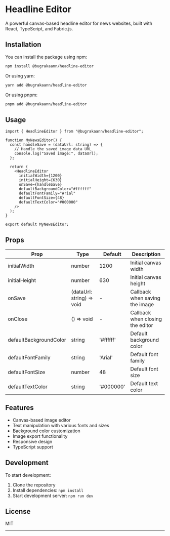 # Headline Editor

A powerful canvas-based headline editor for news websites, built with React, TypeScript, and Fabric.js.

## Installation

You can install the package using npm:

```bash
npm install @bugrakaann/headline-editor
```

Or using yarn:

```bash
yarn add @bugrakaann/headline-editor
```

Or using pnpm:

```bash
pnpm add @bugrakaann/headline-editor
```

## Usage

```tsx
import { HeadlineEditor } from "@bugrakaann/headline-editor";

function MyNewsEditor() {
  const handleSave = (dataUrl: string) => {
    // Handle the saved image data URL
    console.log("Saved image:", dataUrl);
  };

  return (
    <HeadlineEditor
      initialWidth={1200}
      initialHeight={630}
      onSave={handleSave}
      defaultBackgroundColor="#ffffff"
      defaultFontFamily="Arial"
      defaultFontSize={48}
      defaultTextColor="#000000"
    />
  );
}

export default MyNewsEditor;
```

## Props

| Prop                   | Type                      | Default   | Description                      |
| ---------------------- | ------------------------- | --------- | -------------------------------- |
| initialWidth           | number                    | 1200      | Initial canvas width             |
| initialHeight          | number                    | 630       | Initial canvas height            |
| onSave                 | (dataUrl: string) => void | -         | Callback when saving the image   |
| onClose                | () => void                | -         | Callback when closing the editor |
| defaultBackgroundColor | string                    | '#ffffff' | Default background color         |
| defaultFontFamily      | string                    | 'Arial'   | Default font family              |
| defaultFontSize        | number                    | 48        | Default font size                |
| defaultTextColor       | string                    | '#000000' | Default text color               |

## Features

- Canvas-based image editor
- Text manipulation with various fonts and sizes
- Background color customization
- Image export functionality
- Responsive design
- TypeScript support

## Development

To start development:

1. Clone the repository
2. Install dependencies: `npm install`
3. Start development server: `npm run dev`

## License

MIT

---
